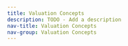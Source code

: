 ```yaml
---
title: Valuation Concepts
description: TODO - Add a description
nav-title: Valuation Concepts
nav-group: Valuation Concepts
---
```

